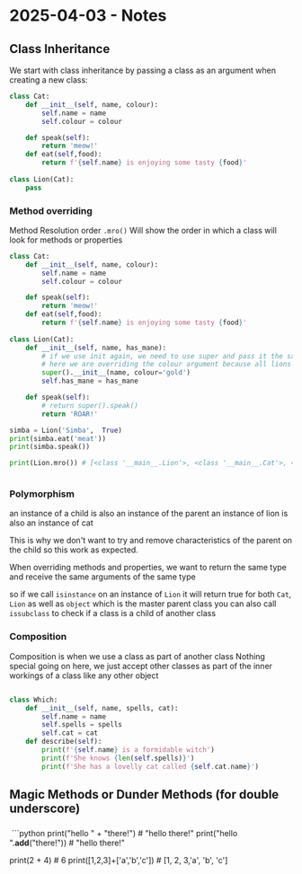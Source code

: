 # 2025-04-03 - Notes
## Class Inheritance
We start with class inheritance by passing a class as an argument when creating a new class:
```python
class Cat:
    def __init__(self, name, colour):
        self.name = name
        self.colour = colour

    def speak(self):
        return 'meow!'
    def eat(self,food):
        return f'{self.name} is enjoying some tasty {food}'
    
class Lion(Cat):
    pass
```

### Method overriding
Method Resolution order  `.mro()`
Will show the order in which a class will look for methods or properties
```python
class Cat:
    def __init__(self, name, colour):
        self.name = name
        self.colour = colour

    def speak(self):
        return 'meow!'
    def eat(self,food):
        return f'{self.name} is enjoying some tasty {food}'
    
class Lion(Cat):
    def __init__(self, name, has_mane):
        # if we use init again, we need to use super and pass it the same arguments as the parent so I can inherit all relevant behaviours
        # here we are overriding the colour argument because all lions are gold
        super().__init__(name, colour='gold')
        self.has_mane = has_mane

    def speak(self):
        # return super().speak()
        return 'ROAR!'

simba = Lion('Simba',  True)
print(simba.eat('meat'))
print(simba.speak())

print(Lion.mro()) # [<class '__main__.Lion'>, <class '__main__.Cat'>, <class 'object'>]



```

### Polymorphism
an instance of a child is also an instance of the parent
an instance of lion is also an instance of cat

This is why we don't want to try and remove characteristics of the parent on the child so this work as expected.

When overriding methods and properties, we want to return the same type and receive the same arguments of the same type

so if we call `isinstance` on an instance of `Lion` it will return true for both `Cat`, `Lion` as well as `object` which is the master parent class
you can also call `issubclass` to check if a class is a child of another class

### Composition
Composition is when we use a class as part of another class
Nothing special going on here, we just accept other classes as part of the inner workings of a class like any other object
```python

class Which:
    def __init__(self, name, spells, cat):
        self.name = name
        self.spells = spells
        self.cat = cat
    def describe(self):
        print(f'{self.name} is a formidable witch')
        print(f'She knows {len(self.spells)}')
        print(f'She has a lovelly cat called {self.cat.name}')

```

## Magic Methods or Dunder Methods (for double underscore)
###
 ```python
print("hello " + "there!") # "hello there!"
print("hello ".__add__("there!")) # "hello there!"

print(2 + 4) # 6
print([1,2,3]+['a','b','c']) # [1, 2, 3,'a', 'b', 'c']



```
